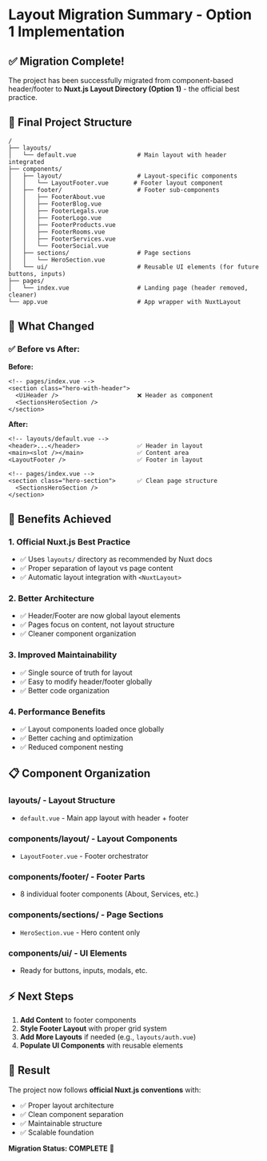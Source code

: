 # Layout Migration Summary - Option 1 Implementation

## ✅ **Migration Complete!**

The project has been successfully migrated from component-based header/footer to **Nuxt.js Layout Directory (Option 1)** - the official best practice.

## 📁 **Final Project Structure**

```
/
├── layouts/
│   └── default.vue                 # Main layout with header integrated
├── components/
│   ├── layout/                     # Layout-specific components
│   │   └── LayoutFooter.vue       # Footer layout component
│   ├── footer/                     # Footer sub-components
│   │   ├── FooterAbout.vue
│   │   ├── FooterBlog.vue
│   │   ├── FooterLegals.vue
│   │   ├── FooterLogo.vue
│   │   ├── FooterProducts.vue
│   │   ├── FooterRooms.vue
│   │   ├── FooterServices.vue
│   │   └── FooterSocial.vue
│   ├── sections/                   # Page sections
│   │   └── HeroSection.vue
│   └── ui/                         # Reusable UI elements (for future buttons, inputs)
├── pages/
│   └── index.vue                   # Landing page (header removed, cleaner)
└── app.vue                         # App wrapper with NuxtLayout
```

## 🎯 **What Changed**

### **✅ Before vs After:**

**Before:**
```vue
<!-- pages/index.vue -->
<section class="hero-with-header">
  <UiHeader />                      ❌ Header as component
  <SectionsHeroSection />
</section>
```

**After:**
```vue
<!-- layouts/default.vue -->
<header>...</header>                ✅ Header in layout
<main><slot /></main>               ✅ Content area
<LayoutFooter />                    ✅ Footer in layout

<!-- pages/index.vue -->
<section class="hero-section">      ✅ Clean page structure
  <SectionsHeroSection />
</section>
```

## 🚀 **Benefits Achieved**

### **1. Official Nuxt.js Best Practice**
- ✅ Uses `layouts/` directory as recommended by Nuxt docs
- ✅ Proper separation of layout vs page content
- ✅ Automatic layout integration with `<NuxtLayout>`

### **2. Better Architecture**
- ✅ Header/Footer are now global layout elements
- ✅ Pages focus on content, not layout structure
- ✅ Cleaner component organization

### **3. Improved Maintainability**
- ✅ Single source of truth for layout
- ✅ Easy to modify header/footer globally
- ✅ Better code organization

### **4. Performance Benefits**
- ✅ Layout components loaded once globally
- ✅ Better caching and optimization
- ✅ Reduced component nesting

## 📋 **Component Organization**

### **layouts/** - Layout Structure
- `default.vue` - Main app layout with header + footer

### **components/layout/** - Layout Components  
- `LayoutFooter.vue` - Footer orchestrator

### **components/footer/** - Footer Parts
- 8 individual footer components (About, Services, etc.)

### **components/sections/** - Page Sections
- `HeroSection.vue` - Hero content only

### **components/ui/** - UI Elements
- Ready for buttons, inputs, modals, etc.

## ⚡ **Next Steps**

1. **Add Content** to footer components
2. **Style Footer Layout** with proper grid system
3. **Add More Layouts** if needed (e.g., `layouts/auth.vue`)
4. **Populate UI Components** with reusable elements

## 🎉 **Result**

The project now follows **official Nuxt.js conventions** with:
- ✅ Proper layout architecture
- ✅ Clean component separation
- ✅ Maintainable structure
- ✅ Scalable foundation

**Migration Status: COMPLETE** 🎊
